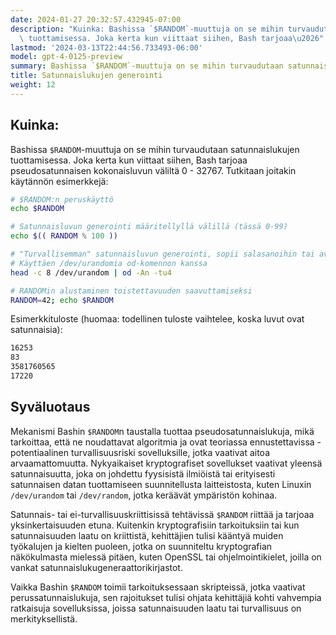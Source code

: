 ```yaml
---
date: 2024-01-27 20:32:57.432945-07:00
description: "Kuinka: Bashissa `$RANDOM`-muuttuja on se mihin turvaudutaan satunnaislukujen\
  \ tuottamisessa. Joka kerta kun viittaat siihen, Bash tarjoaa\u2026"
lastmod: '2024-03-13T22:44:56.733493-06:00'
model: gpt-4-0125-preview
summary: Bashissa `$RANDOM`-muuttuja on se mihin turvaudutaan satunnaislukujen tuottamisessa.
title: Satunnaislukujen generointi
weight: 12
---
```


## Kuinka:
Bashissa `$RANDOM`-muuttuja on se mihin turvaudutaan satunnaislukujen tuottamisessa. Joka kerta kun viittaat siihen, Bash tarjoaa pseudosatunnaisen kokonaisluvun väliltä 0 - 32767. Tutkitaan joitakin käytännön esimerkkejä:

```Bash
# $RANDOM:n peruskäyttö
echo $RANDOM

# Satunnaisluvun generointi määritellyllä välillä (tässä 0-99)
echo $(( RANDOM % 100 ))

# "Turvallisemman" satunnaisluvun generointi, sopii salasanoihin tai avaimiin
# Käyttäen /dev/urandomia od-komennon kanssa
head -c 8 /dev/urandom | od -An -tu4

# RANDOMin alustaminen toistettavuuden saavuttamiseksi
RANDOM=42; echo $RANDOM
```

Esimerkkituloste (huomaa: todellinen tuloste vaihtelee, koska luvut ovat satunnaisia):
```Bash
16253
83
3581760565
17220
```

## Syväluotaus
Mekanismi Bashin `$RANDOM`n taustalla tuottaa pseudosatunnaislukuja, mikä tarkoittaa, että ne noudattavat algoritmia ja ovat teoriassa ennustettavissa - potentiaalinen turvallisuusriski sovelluksille, jotka vaativat aitoa arvaamattomuutta. Nykyaikaiset kryptografiset sovellukset vaativat yleensä satunnaisuutta, joka on johdettu fyysisistä ilmiöistä tai erityisesti satunnaisen datan tuottamiseen suunnitellusta laitteistosta, kuten Linuxin `/dev/urandom` tai `/dev/random`, jotka keräävät ympäristön kohinaa.

Satunnais- tai ei-turvallisuuskriittisissä tehtävissä `$RANDOM` riittää ja tarjoaa yksinkertaisuuden etuna. Kuitenkin kryptografisiin tarkoituksiin tai kun satunnaisuuden laatu on kriittistä, kehittäjien tulisi kääntyä muiden työkalujen ja kielten puoleen, jotka on suunniteltu kryptografian näkökulmasta mielessä pitäen, kuten OpenSSL tai ohjelmointikielet, joilla on vankat satunnaislukugeneraattorikirjastot.

Vaikka Bashin `$RANDOM` toimii tarkoituksessaan skripteissä, jotka vaativat perussatunnaislukuja, sen rajoitukset tulisi ohjata kehittäjiä kohti vahvempia ratkaisuja sovelluksissa, joissa satunnaisuuden laatu tai turvallisuus on merkityksellistä.
